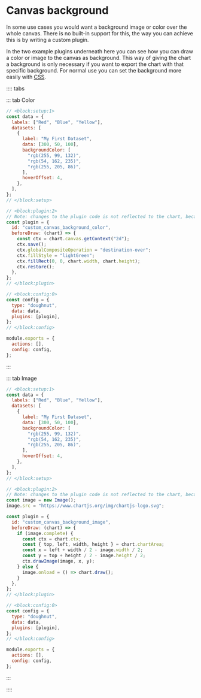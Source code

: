 # Canvas background

In some use cases you would want a background image or color over the whole canvas. There is no built-in support for this, the way you can achieve this is by writing a custom plugin.

In the two example plugins underneath here you can see how you can draw a color or image to the canvas as background. This way of giving the chart a background is only necessary if you want to export the chart with that specific background.
For normal use you can set the background more easily with [CSS](https://www.w3schools.com/cssref/css3_pr_background.asp).

:::: tabs

::: tab Color

```js chart-editor
// <block:setup:1>
const data = {
  labels: ["Red", "Blue", "Yellow"],
  datasets: [
    {
      label: "My First Dataset",
      data: [300, 50, 100],
      backgroundColor: [
        "rgb(255, 99, 132)",
        "rgb(54, 162, 235)",
        "rgb(255, 205, 86)",
      ],
      hoverOffset: 4,
    },
  ],
};
// </block:setup>

// <block:plugin:2>
// Note: changes to the plugin code is not reflected to the chart, because the plugin is loaded at chart construction time and editor changes only trigger an chart.update().
const plugin = {
  id: "custom_canvas_background_color",
  beforeDraw: (chart) => {
    const ctx = chart.canvas.getContext("2d");
    ctx.save();
    ctx.globalCompositeOperation = "destination-over";
    ctx.fillStyle = "lightGreen";
    ctx.fillRect(0, 0, chart.width, chart.height);
    ctx.restore();
  },
};
// </block:plugin>

// <block:config:0>
const config = {
  type: "doughnut",
  data: data,
  plugins: [plugin],
};
// </block:config>

module.exports = {
  actions: [],
  config: config,
};
```

:::

::: tab Image

```js chart-editor
// <block:setup:1>
const data = {
  labels: ["Red", "Blue", "Yellow"],
  datasets: [
    {
      label: "My First Dataset",
      data: [300, 50, 100],
      backgroundColor: [
        "rgb(255, 99, 132)",
        "rgb(54, 162, 235)",
        "rgb(255, 205, 86)",
      ],
      hoverOffset: 4,
    },
  ],
};
// </block:setup>

// <block:plugin:2>
// Note: changes to the plugin code is not reflected to the chart, because the plugin is loaded at chart construction time and editor changes only trigger an chart.update().
const image = new Image();
image.src = "https://www.chartjs.org/img/chartjs-logo.svg";

const plugin = {
  id: "custom_canvas_background_image",
  beforeDraw: (chart) => {
    if (image.complete) {
      const ctx = chart.ctx;
      const { top, left, width, height } = chart.chartArea;
      const x = left + width / 2 - image.width / 2;
      const y = top + height / 2 - image.height / 2;
      ctx.drawImage(image, x, y);
    } else {
      image.onload = () => chart.draw();
    }
  },
};
// </block:plugin>

// <block:config:0>
const config = {
  type: "doughnut",
  data: data,
  plugins: [plugin],
};
// </block:config>

module.exports = {
  actions: [],
  config: config,
};
```

:::

::::
